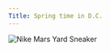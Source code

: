 ```yaml
---
Title: Spring time in D.C.  
---
```




<img src="/alaa-blog/img/DSC_0751.jpg" alt="Nike Mars Yard Sneaker">
